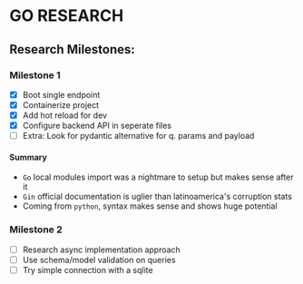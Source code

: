 # GO RESEARCH

## Research Milestones:

### Milestone 1
* [x] Boot single endpoint
* [x] Containerize project
* [x] Add hot reload for dev
* [x] Configure backend API in seperate files
* [ ] Extra: Look for pydantic alternative for q. params and payload

#### Summary
* `Go` local modules import was a nightmare to setup but makes sense after it
* `Gin` official documentation is uglier than latinoamerica's corruption stats
* Coming from `python`, syntax makes sense and shows huge potential

### Milestone 2
* [ ] Research async implementation approach
* [ ] Use schema/model validation on queries
* [ ] Try simple connection with a sqlite
